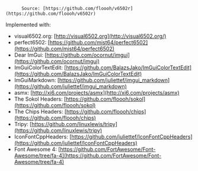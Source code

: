           Source: [https://github.com/floooh/v6502r](https://github.com/floooh/v6502r)

Implemented with:

- visual6502.org: [http://visual6502.org](http://visual6502.org/)
- perfect6502: [https://github.com/mist64/perfect6502](https://github.com/mist64/perfect6502)
- Dear ImGui: [https://github.com/ocornut/imgui](https://github.com/ocornut/imgui)
- ImGuiColorTextEdit: [https://github.com/BalazsJako/ImGuiColorTextEdit](https://github.com/BalazsJako/ImGuiColorTextEdit)
- ImGuiMarkdown: [https://github.com/juliettef/imgui_markdown](https://github.com/juliettef/imgui_markdown)
- asmx: [http://xi6.com/projects/asmx](http://xi6.com/projects/asmx)
- The Sokol Headers: [https://github.com/floooh/sokol](https://github.com/floooh/sokol)
- The Chips Headers: [https://github.com/floooh/chips](https://github.com/floooh/chips)
- Tripy: [https://github.com/linuxlewis/tripy](https://github.com/linuxlewis/tripy)
- IconFontCppHeaders: [https://github.com/juliettef/IconFontCppHeaders](https://github.com/juliettef/IconFontCppHeaders)
- Font Awesome 4: [https://github.com/FortAwesome/Font-Awesome/tree/fa-4](https://github.com/FortAwesome/Font-Awesome/tree/fa-4)
